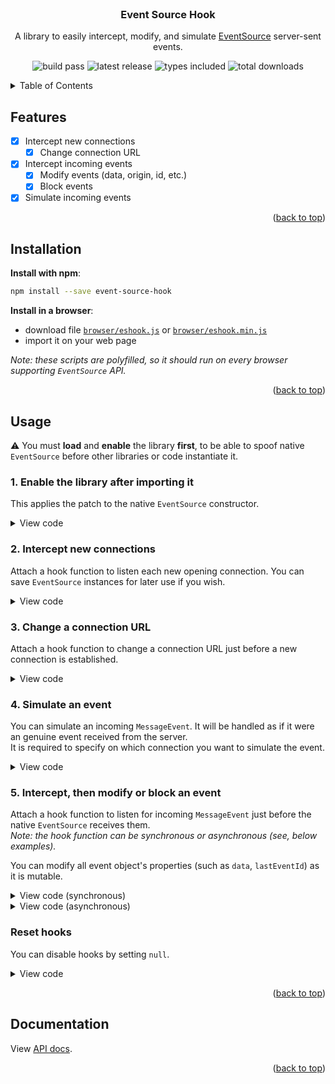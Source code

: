 <div id="top"></div>

<!-- PROJECT TITLE -->
<br />
<div align="center">
  <h3 align="center">Event Source Hook</h3>
  
A library to easily intercept, modify, and simulate [EventSource](https://developer.mozilla.org/en-US/docs/Web/API/EventSource) server-sent events.

![build pass](https://img.shields.io/github/actions/workflow/status/Akwd22/event-source-hook/node.js-ci.yml?branch=main)
![latest release](https://img.shields.io/npm/v/event-source-hook?label=release)
![types included](https://img.shields.io/npm/types/event-source-hook)
![total downloads](https://img.shields.io/npm/dt/event-source-hook)

</div>

<!-- TABLE OF CONTENTS -->
<details>
  <summary>Table of Contents</summary>
  <ol>
    <li><a href="#features">Features</a></li>
    <li><a href="#installation">Installation</a></li>
    <li><a href="#usage">Usage</a></li>
    <li><a href="#documentation">Documentation</a></li>
  </ol>
</details>

<!-- FEATURES -->

## Features

- [x] Intercept new connections
  - [x] Change connection URL
- [x] Intercept incoming events
  - [x] Modify events (data, origin, id, etc.)
  - [x] Block events
- [x] Simulate incoming events

<p align="right">(<a href="#top">back to top</a>)</p>

<!-- INSTALLATION -->

## Installation

**Install with npm**:

```sh
npm install --save event-source-hook
```

**Install in a browser**:

- download file [`browser/eshook.js`](https://github.com/Akwd22/event-source-hook/tree/main/browser) or [`browser/eshook.min.js`](https://github.com/Akwd22/event-source-hook/tree/main/browser)
- import it on your web page

_Note: these scripts are polyfilled, so it should run on every browser supporting `EventSource` API._

<p align="right">(<a href="#top">back to top</a>)</p>

<!-- USAGE -->

## Usage

⚠️ You must **load** and **enable** the library **first**, to be able to spoof native `EventSource` before other libraries or code instantiate it.

### 1. Enable the library after importing it

This applies the patch to the native `EventSource` constructor.

<details>
  <summary>View code</summary>
  <p>

**In Node**:

```js
import ESHook from "event-source-hook";
ESHook.enable();
```

**In a browser**:

```js
// In a browser, the library object is exposed globally.
ESHook.enable();
```

  </p>
</details>

### 2. Intercept new connections

Attach a hook function to listen each new opening connection. You can save `EventSource` instances for later use if you wish.

<details>
  <summary>View code</summary>
  <p>

```js
const connections = [];

ESHook.createHook = (eventSource) => {
  console.log("New connection:", eventSource);
  connections.push(eventSource);
};
```

  </p>
</details>

### 3. Change a connection URL

Attach a hook function to change a connection URL just before a new connection is established.

<details>
  <summary>View code</summary>
  <p>

```js
ESHook.urlHook = (url) => {
  if (url === "http://a-url") {
    url = "http://new-url";
  }

  return url;
};
```

  </p>
</details>

### 4. Simulate an event

You can simulate an incoming `MessageEvent`. It will be handled as if it were an genuine event received from the server.  
It is required to specify on which connection you want to simulate the event.

<details>
  <summary>View code</summary>
  <p>

```js
// Connection where the event should be received.
const eventSource = connections[0];
// Event type: can be anything.
const type = "message";
// Event options.
// See: https://developer.mozilla.org/en-US/docs/Web/API/MessageEvent/MessageEvent#options
const options = {
  data: { foo: "bar" },
  lastEventId: "id",
};

ESHook.simulate(eventSource, type, options);
```

_Note: the `simulated` property is set to `true` on the `MessageEvent` object. Thus, it is possible to detect the simulated event like in section 4 just below._

  </p>
</details>

### 5. Intercept, then modify or block an event

Attach a hook function to listen for incoming `MessageEvent` just before the native `EventSource` receives them.  
_Note: the hook function can be synchronous or asynchronous (see, below examples)._

You can modify all event object's properties (such as `data`, `lastEventId`) as it is mutable.

<details>
  <summary>View code (synchronous)</summary>
  <p>

Return the (modified) event or `null` to block the event.

```js
EventSourceHook.eventHook = (type, event, eventSource) => {
  // Block incoming events with type `message`.
  if (type === "message") {
    return null;
  }

  // Modify incoming events data from URL `https://test`.
  if (eventSource.url === "https://test") {
    const data = JSON.parse(event.data);
    data.foo = "new value";
    event.data = JSON.stringify(data);

    return event;
  }

  // Detect simulated events.
  if (event.simulated) {
    console.log("This event was simulated by the library.");
  }

  // Leave the other events as they are.
  return event;
};
```

  </p>
</details>

<details>
  <summary>View code (asynchronous)</summary>
  <p>

To make the hook function asynchronous, include the optional `result` callback parameter, and call it to return the (modified) event or `null` to block the event.

**Example with a promise**:

```js
EventSourceHook.eventHook = (type, event, eventSource, result) => {
  // Block incoming events with type `message`.
  if (type === "message") {
    result(null);
    return;
  }

  // Modify incoming events data from URL `http://test`.
  if (eventSource.url === "https://test") {
    fetchData().then((data) => {
      event.data = JSON.stringify(data);
      result(event);
    });

    return;
  }

  // Leave the other events as they are.
  result(event);
};
```

**Example with async/await**:

```js
EventSourceHook.eventHook = async (type, event, eventSource, result) => {
  const thing = await something();

  if (thing) {
    event.data = thing;
    result(event);
  } else {
    result(null);
  }
};
```

  </p>
</details>

### Reset hooks

You can disable hooks by setting `null`.

<details>
  <summary>View code</summary>
  <p>

```js
ESHook.urlHook = null;
ESHook.createHook = null;
ESHook.eventHook = null;
...
```

  </p>
</details>

<p align="right">(<a href="#top">back to top</a>)</p>

<!-- DOCUMENTATION -->

## Documentation

View [API docs](<https://github.com/Akwd22/event-source-hook/wiki/API-Documentation-(v2.1.0)>).

<p align="right">(<a href="#top">back to top</a>)</p>
